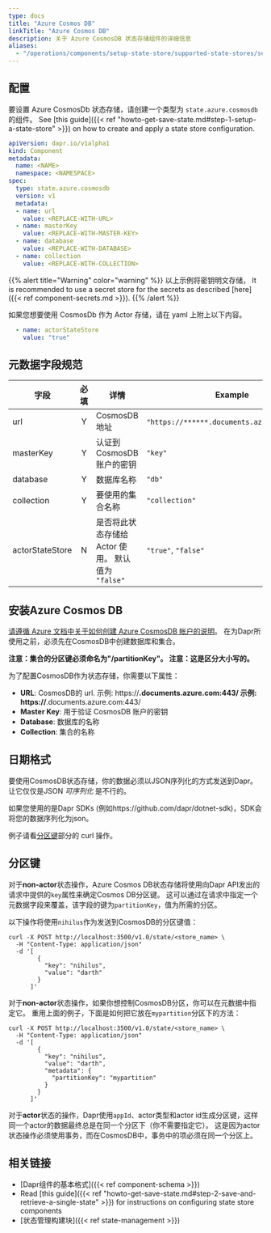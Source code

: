 ```yaml
---
type: docs
title: "Azure Cosmos DB"
linkTitle: "Azure Cosmos DB"
description: 关于 Azure CosmosDB 状态存储组件的详细信息
aliases:
  - "/operations/components/setup-state-store/supported-state-stores/setup-azure-cosmosdb/"
---
```


## 配置

要设置 Azure CosmosDb 状态存储，请创建一个类型为 `state.azure.cosmosdb` 的组件。 See [this guide]({{< ref "howto-get-save-state.md#step-1-setup-a-state-store" >}}) on how to create and apply a state store configuration.

```yaml
apiVersion: dapr.io/v1alpha1
kind: Component
metadata:
  name: <NAME>
  namespace: <NAMESPACE>
spec:
  type: state.azure.cosmosdb
  version: v1
  metadata:
  - name: url
    value: <REPLACE-WITH-URL>
  - name: masterKey
    value: <REPLACE-WITH-MASTER-KEY>
  - name: database
    value: <REPLACE-WITH-DATABASE>
  - name: collection
    value: <REPLACE-WITH-COLLECTION>
```

{{% alert title="Warning" color="warning" %}}
以上示例将密钥明文存储， It is recommended to use a secret store for the secrets as described [here]({{< ref component-secrets.md >}}).
{{% /alert %}}

如果您想要使用 CosmosDb 作为 Actor 存储，请在 yaml 上附上以下内容。

```yaml
  - name: actorStateStore
    value: "true"
```

## 元数据字段规范

| 字段              | 必填 | 详情                                 | Example                                      |
| --------------- |:--:| ---------------------------------- | -------------------------------------------- |
| url             | Y  | CosmosDB 地址                        | `"https://******.documents.azure.com:443/"`. |
| masterKey       | Y  | 认证到CosmosDB 账户的密钥                  | `"key"`                                      |
| database        | Y  | 数据库名称                              | `"db"`                                       |
| collection      | Y  | 要使用的集合名称                           | `"collection"`                               |
| actorStateStore | N  | 是否将此状态存储给 Actor 使用。 默认值为 `"false"` | `"true"`, `"false"`                          |

## 安装Azure Cosmos DB

[请遵循 Azure 文档中关于如何创建 Azure CosmosDB 帐户的说明](https://docs.microsoft.com/en-us/azure/cosmos-db/how-to-manage-database-account)。  在为Dapr所使用之前，必须先在CosmosDB中创建数据库和集合。

**注意：集合的分区键必须命名为"/partitionKey"。  注意：这是区分大小写的。**

为了配置CosmosDB作为状态存储，你需要以下属性：
- **URL**: CosmosDB的 url. 示例: https://******.documents.azure.com:443/ 示例: https://******.documents.azure.com:443/
- **Master Key**: 用于验证 CosmosDB 账户的密钥
- **Database**: 数据库的名称
- **Collection**: 集合的名称

## 日期格式

要使用CosmosDB状态存储，你的数据必须以JSON序列化的方式发送到Dapr。  让它仅仅是JSON *可序列化* 是不行的。

如果您使用的是Dapr SDKs (例如https://github.com/dapr/dotnet-sdk)，SDK会将您的数据序列化为json。

例子请看[分区键](#partition-keys)部分的 curl 操作。

## 分区键

对于**non-actor**状态操作，Azure Cosmos DB状态存储将使用向Dapr API发出的请求中提供的`key`属性来确定Cosmos DB分区键。  这可以通过在请求中指定一个元数据字段来覆盖，该字段的键为`partitionKey`，值为所需的分区。

以下操作将使用`nihilus`作为发送到CosmosDB的分区键值：

```shell
curl -X POST http://localhost:3500/v1.0/state/<store_name> \
  -H "Content-Type: application/json"
  -d '[
        {
          "key": "nihilus",
          "value": "darth"
        }
      ]'
```

对于**non-actor**状态操作，如果你想控制CosmosDB分区，你可以在元数据中指定它。  重用上面的例子，下面是如何把它放在`mypartition`分区下的方法：

```shell
curl -X POST http://localhost:3500/v1.0/state/<store_name> \
  -H "Content-Type: application/json"
  -d '[
        {
          "key": "nihilus",
          "value": "darth",
          "metadata": {
            "partitionKey": "mypartition"
          }
        }
      ]'
```


对于**actor**状态的操作，Dapr使用`appId`、actor类型和actor id生成分区键，这样同一个actor的数据最终总是在同一个分区下（你不需要指定它）。  这是因为actor状态操作必须使用事务，而在CosmosDB中，事务中的项必须在同一个分区上。

## 相关链接
- [Dapr组件的基本格式]({{< ref component-schema >}})
- Read [this guide]({{< ref "howto-get-save-state.md#step-2-save-and-retrieve-a-single-state" >}}) for instructions on configuring state store components
- [状态管理构建块]({{< ref state-management >}})
